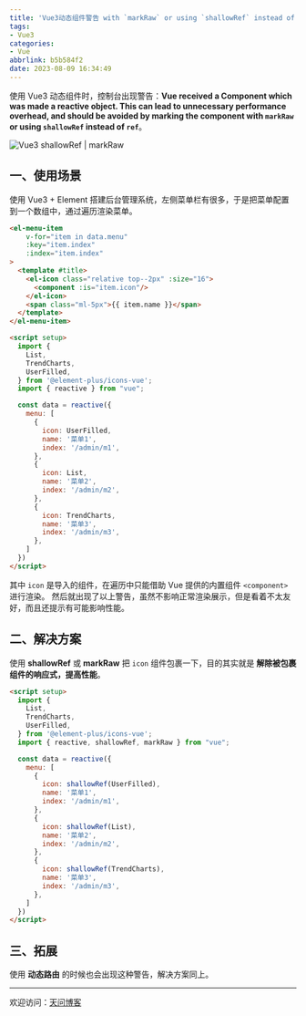 ```yaml
---
title: 'Vue3动态组件警告 with `markRaw` or using `shallowRef` instead of `ref`'
tags:
- Vue3
categories:
- Vue
abbrlink: b5b584f2
date: 2023-08-09 16:34:49
---
```


使用 Vue3 动态组件时，控制台出现警告：**Vue received a Component which was made a reactive object.  This can lead to unnecessary performance overhead, and should be avoided by marking the component with `markRaw` or using `shallowRef` instead of `ref`**。

![Vue3 shallowRef | markRaw](https://tiven.cn/static/img/vue-error-02-gRIr9n-b.jpg)

<!-- more -->

## 一、使用场景

使用 Vue3 + Element 搭建后台管理系统，左侧菜单栏有很多，于是把菜单配置到一个数组中，通过遍历渲染菜单。

```html
<el-menu-item
    v-for="item in data.menu"
    :key="item.index"
    :index="item.index"
>
  <template #title>
    <el-icon class="relative top--2px" :size="16">
      <component :is="item.icon"/>
    </el-icon>
    <span class="ml-5px">{{ item.name }}</span>
  </template>
</el-menu-item>

<script setup>
  import {
    List,
    TrendCharts,
    UserFilled,
  } from '@element-plus/icons-vue';
  import { reactive } from "vue";

  const data = reactive({
    menu: [
      {
        icon: UserFilled,
        name: '菜单1',
        index: '/admin/m1',
      },
      {
        icon: List,
        name: '菜单2',
        index: '/admin/m2',
      },
      {
        icon: TrendCharts,
        name: '菜单3',
        index: '/admin/m3',
      },
    ]
  })
</script> 
```

其中 `icon` 是导入的组件，在遍历中只能借助 Vue 提供的内置组件 `<component>` 进行渲染。
然后就出现了以上警告，虽然不影响正常渲染展示，但是看着不太友好，而且还提示有可能影响性能。

## 二、解决方案

使用 **shallowRef** 或 **markRaw** 把 `icon` 组件包裹一下，目的其实就是 **解除被包裹组件的响应式，提高性能**。

```html
<script setup>
  import {
    List,
    TrendCharts,
    UserFilled,
  } from '@element-plus/icons-vue';
  import { reactive, shallowRef, markRaw } from "vue";

  const data = reactive({
    menu: [
      {
        icon: shallowRef(UserFilled),
        name: '菜单1',
        index: '/admin/m1',
      },
      {
        icon: shallowRef(List),
        name: '菜单2',
        index: '/admin/m2',
      },
      {
        icon: shallowRef(TrendCharts),
        name: '菜单3',
        index: '/admin/m3',
      },
    ]
  })
</script> 
```

## 三、拓展

使用 **动态路由** 的时候也会出现这种警告，解决方案同上。

---

欢迎访问：[天问博客](https://tiven.cn/p/b5b584f2/ "天问博客-专注于大前端技术")

